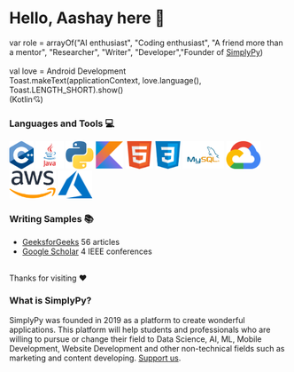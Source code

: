 <h1> Hello, Aashay here 👋 </h1>

var role = arrayOf("AI enthusiast", "Coding enthusiast", "A friend more than a mentor", "Researcher", "Writer", "Developer","Founder of <a href="https://github.com/aashaypawar#:~:text=what%20is%20simplypy?">SimplyPy</a>)
<br><br>
val love = Android Development
<br>
Toast.makeText(applicationContext, love.language(), Toast.LENGTH_SHORT).show()
<br>
(Kotlin💘)



<h3> Languages and Tools 💻 </h3>
<div orientation="horizontal">
  <img src="assets/cpp.png" height=50>
  <img src="assets/java.png" height=50>
  <img src="assets/python.png" height=50>
  <img src="assets/kotlin.png" height=50>
  <img src="assets/html.png" height=50>
  <img src="assets/css.png" height=50>
  <img src="assets/mysql.png" height=50>
  <img src="assets/gcp.png" height=50>
  <img src="assets/aws.png" height=50>
  <img src="assets/azure.svg" height=50>
</div>

<h3> Writing Samples 📚</h3>
<ul>
  <li><a href="https://auth.geeksforgeeks.org/user/aashaypawar/articles">GeeksforGeeks</a> 56 articles</li> 
  <li><a href="https://scholar.google.com/citations?user=9UwnRSgAAAAJ&hl=en">Google Scholar</a> 4 IEEE conferences</li>
</ul>
  
<br>
Thanks for visiting ❤️

<br>
<h3> What is SimplyPy?</h3>
SimplyPy was founded in 2019 as a platform to create wonderful applications. This platform will help students and professionals who are willing to pursue or change their field to Data Science, AI, ML, Mobile Development, Website Development and other non-technical fields such as marketing and content developing. <a href="">Support us</a>.

